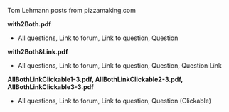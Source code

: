 Tom Lehmann posts from pizzamaking.com

**with2Both.pdf** 
- All questions, Link to forum, Link to question, Question

**with2Both&Link.pdf** 
- All questions, Link to forum, Link to question, Question, Question Link

**AllBothLinkClickable1-3.pdf, AllBothLinkClickable2-3.pdf, AllBothLinkClickable3-3.pdf**
- All questions, Link to forum, Link to question, Question (Clickable)
